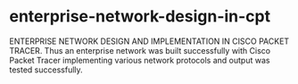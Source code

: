 # enterprise-network-design-in-cpt
ENTERPRISE NETWORK DESIGN AND IMPLEMENTATION IN CISCO PACKET TRACER. Thus an enterprise network was built successfully with Cisco Packet Tracer implementing various network protocols and output was tested successfully.

